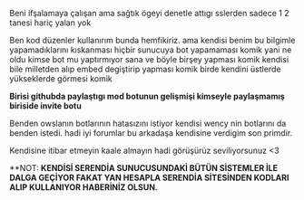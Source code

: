 

Beni ifşalamaya çalışan ama sağtık ögeyi denetle attıgı sslerden sadece 1 2 tanesi hariç yalan yok

Ben kod düzenler kullanırım bunda hemfikiriz. ama kendisi benim bu bilgimle yapamadıklarını kıskanması hiçbir sunucuya bot yapamaması komik yani ne oldu kimse bot mu yaptırmıyor sana  ve böyle birşey yapması komik kendisi bile milletden alıp embed degiştirip yapması komik birde kendini üstlerde yükseklerde görmesi komik


**Birisi githubda paylaştıgı mod botunun gelişmişi kimseyle paylaşmamış  biriside invite botu**


Benden owslanın botlarının hatasızını istiyor kendisi wency nin botlarını da benden istedi. hadi iyi forumlar bu arkadaşa kendisine verdigim son primdir.

Kendisine itibar etmeyin kaale almayın hadi görüşürüz seviliyorsunuz <3


**NOT: **KENDİSİ SERENDİA SUNUCUSUNDAKİ BÜTÜN SİSTEMLER İLE DALGA GEÇİYOR FAKAT YAN HESAPLA SERENDİA SİTESİNDEN KODLARI ALIP KULLANIYOR HABERİNİZ OLSUN.**
